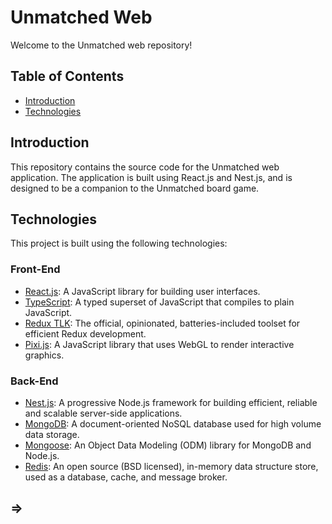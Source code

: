 # Unmatched Web

Welcome to the Unmatched web repository!

## Table of Contents

- [Introduction](#introduction)
- [Technologies](#technologies)

## Introduction

This repository contains the source code for the Unmatched web application. The application is built using React.js and Nest.js, and is designed to be a companion to the Unmatched board game.


## Technologies

This project is built using the following technologies:

### Front-End
- [React.js](https://reactjs.org/): A JavaScript library for building user interfaces.
- [TypeScript](https://www.typescriptlang.org/): A typed superset of JavaScript that compiles to plain JavaScript.
- [Redux TLK](https://redux-toolkit.js.org/): The official, opinionated, batteries-included toolset for efficient Redux development.
- [Pixi.js](https://www.pixijs.com/): A JavaScript library that uses WebGL to render interactive graphics.

### Back-End
- [Nest.js](https://nestjs.com/): A progressive Node.js framework for building efficient, reliable and scalable server-side applications.
- [MongoDB](https://www.mongodb.com/): A document-oriented NoSQL database used for high volume data storage.
- [Mongoose](https://mongoosejs.com/): An Object Data Modeling (ODM) library for MongoDB and Node.js.
- [Redis](https://redis.io/): An open source (BSD licensed), in-memory data structure store, used as a database, cache, and message broker.

## =>
